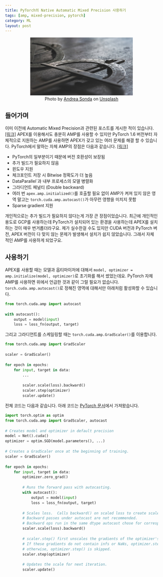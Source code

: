 ```yaml
---
title: PyTorch의 Native Automatic Mixed Precision 사용하기
tags: [amp, mixed-precision, pytorch]
category: ML
layout: post
---
```



<!--more-->

<center>
  <figure>
    <img src="/assets/images/2022-03-27-how-to-use-native-amp-in-pytorch/andrea-sonda-nw2H5tAhR4I-unsplash.jpg" style="zoom:33%;" loading="lazy" />
    <figcaption style="text-align: center;">Photo by <a href="https://unsplash.com/@andreasonda">Andrea Sonda</a> on <a href="https://unsplash.com">Unsplash</a></figcaption>
  </figure>
</center>

## 들어가며

이미 이전에 Automatic Mixed Precision과 관련된 포스트를 게시한 적이 있습니다. 
[[링크]](https://otzslayer.github.io/ml/2022/01/31/automatic-mixed-precision.html)
APEX를 이용해서도 충분히 AMP를 사용할 수 있지만 PyTorch 1.6 버전부터 자체적으로 지원하는 AMP를 사용하면 APEX가 갖고 있는 여러 문제를 해결 할 수 있습니다.
PyTorch에서 말하는 자체 AMP의 장점은 다음과 같습니다. [[링크]](https://pytorch.org/blog/accelerating-training-on-nvidia-gpus-with-pytorch-automatic-mixed-precision/)

- PyTorch의 일부분이기 때문에 버전 호환성이 보장됨
- 추가 빌드가 필요하지 않음
- 윈도우 지원
- 체크포인트 저장 시 Bitwise 정확도가 더 높음
- DataParallel`과 내부 프로세스의 모델 병렬화
- 그라디언트 페널티 (Double backward)
- 여러 번 `apex.amp.initialized()`를 호출할 필요 없이 AMP가 켜져 있지 않은 영역 말고는 `torch.cuda.amp.autocast()`가 아무런 영향을 미치지 못함
- Sparse gradient 지원

개인적으로는 추가 빌드가 필요하지 않다는게 가장 큰 장점이었습니다.
최근에 개인적인 용도로 GCP를 사용하는데 PyTorch가 설치되어 있는 환경을 사용하는데 APEX를 설치하는 것이 매우 번거롭더라구요.
제가 실수한걸 수도 있지만 CUDA 버전과 PyTorch 버전, APEX 버전이 다 맞지 않는 문제가 발생해서 설치가 쉽지 않았습니다.
그래서 자체적인 AMP를 사용하게 되었구요.

## 사용하기

APEX를 사용할 때는 모델과 옵티마이저에 대해서 `model, optimizer = amp.initialize(model, optimizer)`로 초기화를 해서 썼었는데요.
PyTorch 자체 AMP를 사용하면 위에서 언급한 것과 같이 그럴 필요가 없습니다.
`torch.cuda.amp.autocast()`로 정해진 영역에 대해서만 아래처럼 활성화할 수 있습니다.

```python
from torch.cuda.amp import autocast

with autocast():
    output = model(input)
    loss = loss_fn(output, target)
```

그리고 그라디언트를 스케일링할 때는 `torch.cuda.amp.GradScaler()`를 이용합니다.

```python
from torch.cuda.amp import GradScaler

scaler = GradScaler()

for epoch in epochs:
    for input, target in data:
        ...

        scaler.scale(loss).backward()
        scaler.step(optimizer)
        scaler.update()
```

전체 코드는 다음과 같습니다. 아래 코드는 [PyTorch 문서](https://pytorch.org/docs/stable/notes/amp_examples.html)에서 가져왔습니다.

```python
import torch.optim as optim
from torch.cuda.amp import GradScaler, autocast

# Creates model and optimizer in default precision
model = Net().cuda()
optimizer = optim.SGD(model.parameters(), ...)

# Creates a GradScaler once at the beginning of training.
scaler = GradScaler()

for epoch in epochs:
    for input, target in data:
        optimizer.zero_grad()

        # Runs the forward pass with autocasting.
        with autocast():
            output = model(input)
            loss = loss_fn(output, target)

        # Scales loss.  Calls backward() on scaled loss to create scaled gradients.
        # Backward passes under autocast are not recommended.
        # Backward ops run in the same dtype autocast chose for corresponding forward ops.
        scaler.scale(loss).backward()

        # scaler.step() first unscales the gradients of the optimizer's assigned params.
        # If these gradients do not contain infs or NaNs, optimizer.step() is then called,
        # otherwise, optimizer.step() is skipped.
        scaler.step(optimizer)

        # Updates the scale for next iteration.
        scaler.update()
```
